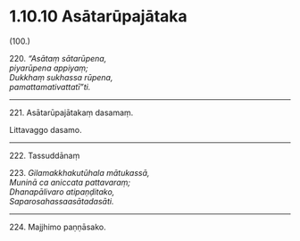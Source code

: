 # 1.10.10 Asātarūpajātaka

(100.)

220\. _“Asātaṃ sātarūpena,_  
_piyarūpena appiyaṃ;_  
_Dukkhaṃ sukhassa rūpena,_  
_pamattamativattatī”ti._  

---

221\. Asātarūpajātakaṃ dasamaṃ.

Littavaggo dasamo.

---

222\. Tassuddānaṃ

223\. _Gilamakkhakutūhala mātukassā,_  
_Muninā ca aniccata pattavaraṃ;_  
_Dhanapālivaro atipaṇḍitako,_  
_Saparosahassaasātadasāti._  

---

224\. Majjhimo paṇṇāsako.
